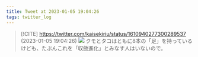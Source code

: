 ```yaml
---
title: Tweet at 2023-01-05 19:04:26
tags: twitter_log
---
```


> [!CITE] https://twitter.com/kaisekiriu/status/1610940277300289537 (2023-01-05 19:04:26)
> ![](https://twitter.com/kaisekiriu/status/1610940277300289537)
> クモとタコはともに8本の「足」を持っているけども、たぶんこれを「収斂進化」とみなす人はいないので。
